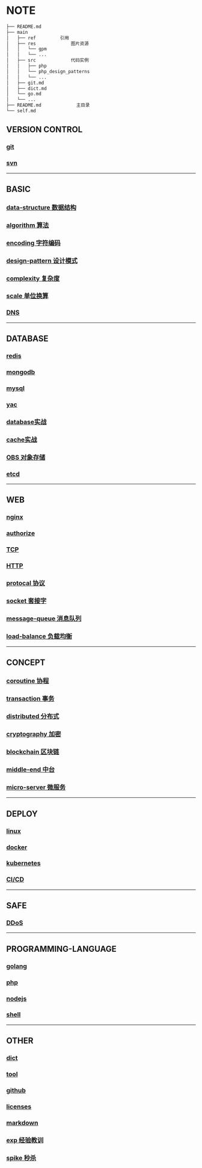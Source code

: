 # NOTE  

```bash
├── README.md  
├── main  
│   ├── ref         引用  
│   ├── res             图片资源  
│   │   └── gpm  
│   │   └── ...  
│   ├── src             代码实例  
│   │   ├── php  
│   │   └── php_design_patterns  
│   │   └── ...  
│   ├── git.md  
│   ├── dict.md  
│   └── go.md  
│   └── ...  
├── README.md             主目录  
└── self.md  
```  
  
## VERSION CONTROL

### [git](main/git.md)

### [svn](main/svn.md)

---

## BASIC

### [data-structure 数据结构](main/data-struct.md)

### [algorithm 算法](main/algo.md)

### [encoding 字符编码](main/encoding.md)

### [design-pattern 设计模式](main/dp.md)

### [complexity 复杂度](main/complexity.md)

### [scale 单位换算](main/scale.md)

### [DNS](main/DNS.md)

---

## DATABASE

### [redis](main/redis.md)

### [mongodb](main/mongodb.md)

### [mysql](main/mysql.md)

### [yac](main/yac.md)

### [database实战](main/db.md)

### [cache实战](main/cache.md)

### [OBS 对象存储](main/OBS.md)

### [etcd](main/etcd.md)

<!-- ### [boltDB](main/boltDB.md) -->

<!-- ### [ELK](_) TODO -->
  
---

## WEB

### [nginx](main/nginx.md)

### [authorize](main/auth.md)

### [TCP](main/TCP.md)

### [HTTP](main/HTTP.md)

### [protocal 协议](main/protocal.md)

### [socket 套接字](main/socket.md)

### [message-queue 消息队列](main/mq.md)

### [load-balance 负载均衡](main/load-balance.md)

---

## CONCEPT

### [coroutine 协程](main/linux-coroutine.md)

### [transaction 事务](main/acid.md)

### [distributed 分布式](main/distributed.md)

### [cryptography 加密](main/crypt.md)

### [blockchain 区块链](main/blockchain.md)

### [middle-end 中台](main/middle-end.md)

### [micro-server 微服务](main/ms.md)

---

## DEPLOY

### [linux](main/linux.md)

### [docker](main/docker.md)

### [kubernetes](main/k8s.md)

### [CI/CD](main/cicd.md)

---

## SAFE

### [DDoS](main/ddos.md)

---

## PROGRAMMING-LANGUAGE

### [golang](main/go.md)

### [php](main/php.md)

### [nodejs](main/nodejs.md)

### [shell](main/shell.md)

---

## OTHER

### [dict](main/dict.md)

### [tool](main/tool.md)

### [github](main/github.md)

### [licenses](main/licenses.md)

### [markdown](main/markdown.md)

### [exp 经验教训](main/exp.md)

### [spike 秒杀](main/spike.md)
